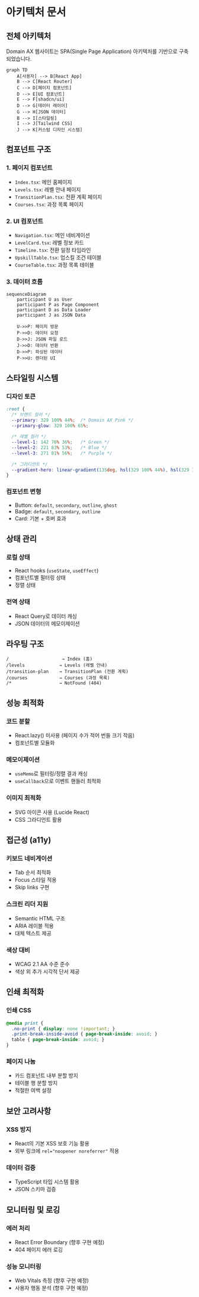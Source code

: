 # 아키텍처 문서

## 전체 아키텍처

Domain AX 웹사이트는 SPA(Single Page Application) 아키텍처를 기반으로 구축되었습니다.

```mermaid
graph TD
    A[사용자] --> B[React App]
    B --> C[React Router]
    C --> D[페이지 컴포넌트]
    D --> E[UI 컴포넌트]
    E --> F[shadcn/ui]
    D --> G[데이터 레이어]
    G --> H[JSON 데이터]
    B --> I[스타일링]
    I --> J[Tailwind CSS]
    J --> K[커스텀 디자인 시스템]
```

## 컴포넌트 구조

### 1. 페이지 컴포넌트
- `Index.tsx`: 메인 홈페이지
- `Levels.tsx`: 레벨 안내 페이지
- `TransitionPlan.tsx`: 전환 계획 페이지
- `Courses.tsx`: 과정 목록 페이지

### 2. UI 컴포넌트
- `Navigation.tsx`: 메인 네비게이션
- `LevelCard.tsx`: 레벨 정보 카드
- `Timeline.tsx`: 전환 일정 타임라인
- `UpskillTable.tsx`: 업스킬 조건 테이블
- `CourseTable.tsx`: 과정 목록 테이블

### 3. 데이터 흐름

```mermaid
sequenceDiagram
    participant U as User
    participant P as Page Component
    participant D as Data Loader
    participant J as JSON Data
    
    U->>P: 페이지 방문
    P->>D: 데이터 요청
    D->>J: JSON 파일 로드
    J->>D: 데이터 반환
    D->>P: 파싱된 데이터
    P->>U: 렌더된 UI
```

## 스타일링 시스템

### 디자인 토큰
```css
:root {
  /* 브랜드 컬러 */
  --primary: 329 100% 44%;  /* Domain AX Pink */
  --primary-glow: 329 100% 65%;
  
  /* 레벨 컬러 */
  --level-1: 142 76% 36%;   /* Green */
  --level-2: 221 83% 53%;   /* Blue */
  --level-3: 271 81% 56%;   /* Purple */
  
  /* 그라디언트 */
  --gradient-hero: linear-gradient(135deg, hsl(329 100% 44%), hsl(329 100% 65%));
}
```

### 컴포넌트 변형
- Button: `default`, `secondary`, `outline`, `ghost`
- Badge: `default`, `secondary`, `outline`
- Card: 기본 + 호버 효과

## 상태 관리

### 로컬 상태
- React hooks (`useState`, `useEffect`)
- 컴포넌트별 필터링 상태
- 정렬 상태

### 전역 상태
- React Query로 데이터 캐싱
- JSON 데이터의 메모이제이션

## 라우팅 구조

```
/                    → Index (홈)
/levels             → Levels (레벨 안내)
/transition-plan    → TransitionPlan (전환 계획)
/courses            → Courses (과정 목록)
/*                  → NotFound (404)
```

## 성능 최적화

### 코드 분할
- React.lazy() 미사용 (페이지 수가 적어 번들 크기 작음)
- 컴포넌트별 모듈화

### 메모이제이션
- `useMemo`로 필터링/정렬 결과 캐싱
- `useCallback`으로 이벤트 핸들러 최적화

### 이미지 최적화
- SVG 아이콘 사용 (Lucide React)
- CSS 그라디언트 활용

## 접근성 (a11y)

### 키보드 네비게이션
- Tab 순서 최적화
- Focus 스타일 적용
- Skip links 구현

### 스크린 리더 지원
- Semantic HTML 구조
- ARIA 레이블 적용
- 대체 텍스트 제공

### 색상 대비
- WCAG 2.1 AA 수준 준수
- 색상 외 추가 시각적 단서 제공

## 인쇄 최적화

### 인쇄 CSS
```css
@media print {
  .no-print { display: none !important; }
  .print-break-inside-avoid { page-break-inside: avoid; }
  table { page-break-inside: avoid; }
}
```

### 페이지 나눔
- 카드 컴포넌트 내부 분할 방지
- 테이블 행 분할 방지
- 적절한 여백 설정

## 보안 고려사항

### XSS 방지
- React의 기본 XSS 보호 기능 활용
- 외부 링크에 `rel="noopener noreferrer"` 적용

### 데이터 검증
- TypeScript 타입 시스템 활용
- JSON 스키마 검증

## 모니터링 및 로깅

### 에러 처리
- React Error Boundary (향후 구현 예정)
- 404 페이지 에러 로깅

### 성능 모니터링
- Web Vitals 측정 (향후 구현 예정)
- 사용자 행동 분석 (향후 구현 예정)
